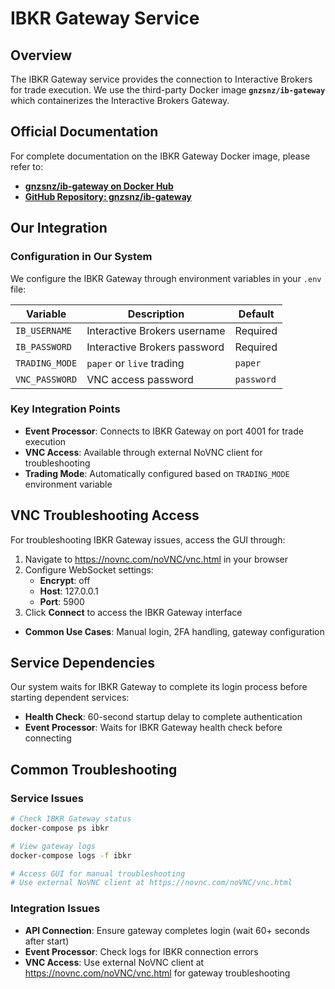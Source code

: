 # IBKR Gateway Service

## Overview

The IBKR Gateway service provides the connection to Interactive Brokers for trade execution. We use the third-party Docker image **`gnzsnz/ib-gateway`** which containerizes the Interactive Brokers Gateway.

## Official Documentation

For complete documentation on the IBKR Gateway Docker image, please refer to:
- **[gnzsnz/ib-gateway on Docker Hub](https://hub.docker.com/r/gnzsnz/ib-gateway)**
- **[GitHub Repository: gnzsnz/ib-gateway](https://github.com/gnzsnz/ib-gateway)**

## Our Integration

### Configuration in Our System

We configure the IBKR Gateway through environment variables in your `.env` file:

| Variable | Description | Default |
|----------|-------------|---------|
| `IB_USERNAME` | Interactive Brokers username | Required |
| `IB_PASSWORD` | Interactive Brokers password | Required |
| `TRADING_MODE` | `paper` or `live` trading | `paper` |
| `VNC_PASSWORD` | VNC access password | `password` |

### Key Integration Points

- **Event Processor**: Connects to IBKR Gateway on port 4001 for trade execution
- **VNC Access**: Available through external NoVNC client for troubleshooting  
- **Trading Mode**: Automatically configured based on `TRADING_MODE` environment variable

## VNC Troubleshooting Access

For troubleshooting IBKR Gateway issues, access the GUI through:
1. Navigate to https://novnc.com/noVNC/vnc.html in your browser
2. Configure WebSocket settings:
   - **Encrypt**: off
   - **Host**: 127.0.0.1
   - **Port**: 5900
3. Click **Connect** to access the IBKR Gateway interface

- **Common Use Cases**: Manual login, 2FA handling, gateway configuration

## Service Dependencies

Our system waits for IBKR Gateway to complete its login process before starting dependent services:
- **Health Check**: 60-second startup delay to complete authentication  
- **Event Processor**: Waits for IBKR Gateway health check before connecting

## Common Troubleshooting

### Service Issues
```bash
# Check IBKR Gateway status
docker-compose ps ibkr

# View gateway logs  
docker-compose logs -f ibkr

# Access GUI for manual troubleshooting
# Use external NoVNC client at https://novnc.com/noVNC/vnc.html
```

### Integration Issues
- **API Connection**: Ensure gateway completes login (wait 60+ seconds after start)
- **Event Processor**: Check logs for IBKR connection errors
- **VNC Access**: Use external NoVNC client at https://novnc.com/noVNC/vnc.html for gateway troubleshooting

